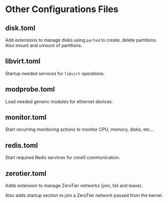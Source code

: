 # Other Configurations Files

## disk.toml

Add extensions to manage disks using `parted` to create, delete partitions. Also mount and umount of partitions.


## libvirt.toml

Startup needed services for `libvirt` operations.


## modprobe.toml

Load needed generic modules for ethernet devices.


## monitor.toml

Start recurring monitoring actions to monitor CPU, memory, disks, etc...


## redis.toml

Start required Redis services for core0 communication.


## zerotier.toml

Adds extension to manage ZeroTier networks (join, list and leave).

Also adds startup section to join a ZeroTier network passed from the kernel.
